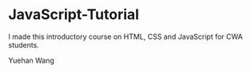 # JavaScript-Tutorial

I made this introductory course on HTML, CSS and JavaScript for CWA students. 

Yuehan Wang
